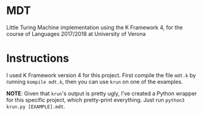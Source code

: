 # MDT
Little Turing Machine implementation using the K Framework 4, for the course of Languages 2017/2018 at University of Verona

# Instructions
I used K Framework version 4 for this project.
First compile the file `mdt.k` by running `kompile mdt.k`, then you can use `krun` on one of the examples.

**NOTE**: Given that `krun`'s output is pretty ugly, I've created a Python wrapper for this specific project, which pretty-print everything. Just run `python3 krun.py [EXAMPLE].mdt`.